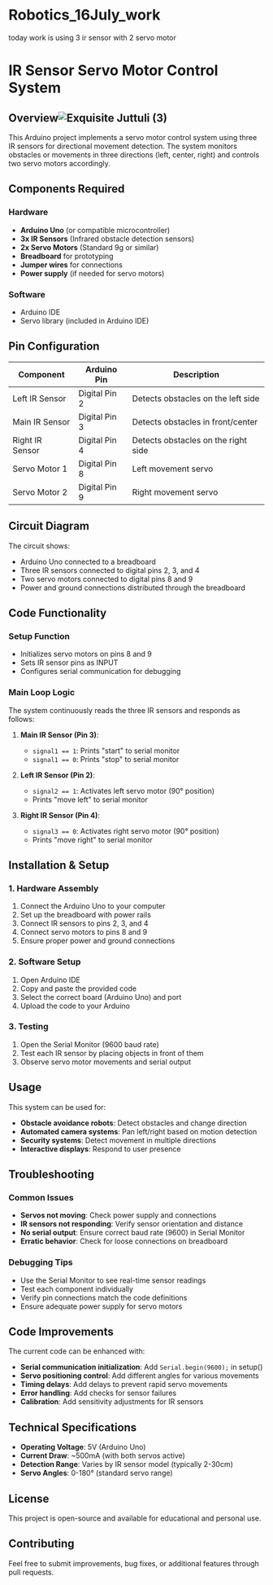 # Robotics_16July_work

today work is using 3 ir sensor with 2 servo motor
# IR Sensor Servo Motor Control System

## Overview![Exquisite Juttuli (3)](https://github.com/user-attachments/assets/901da41c-332f-475f-bbe8-72434ea1e26f)

This Arduino project implements a servo motor control system using three IR sensors for directional movement detection. The system monitors obstacles or movements in three directions (left, center, right) and controls two servo motors accordingly.

## Components Required

### Hardware
- **Arduino Uno** (or compatible microcontroller)
- **3x IR Sensors** (Infrared obstacle detection sensors)
- **2x Servo Motors** (Standard 9g or similar)
- **Breadboard** for prototyping
- **Jumper wires** for connections
- **Power supply** (if needed for servo motors)

### Software
- Arduino IDE
- Servo library (included in Arduino IDE)

## Pin Configuration

| Component | Arduino Pin | Description |
|-----------|-------------|-------------|
| Left IR Sensor | Digital Pin 2 | Detects obstacles on the left side |
| Main IR Sensor | Digital Pin 3 | Detects obstacles in front/center |
| Right IR Sensor | Digital Pin 4 | Detects obstacles on the right side |
| Servo Motor 1 | Digital Pin 8 | Left movement servo |
| Servo Motor 2 | Digital Pin 9 | Right movement servo |

## Circuit Diagram
The circuit shows:
- Arduino Uno connected to a breadboard
- Three IR sensors connected to digital pins 2, 3, and 4
- Two servo motors connected to digital pins 8 and 9
- Power and ground connections distributed through the breadboard

## Code Functionality

### Setup Function
- Initializes servo motors on pins 8 and 9
- Sets IR sensor pins as INPUT
- Configures serial communication for debugging

### Main Loop Logic
The system continuously reads the three IR sensors and responds as follows:

1. **Main IR Sensor (Pin 3)**:
   - `signal1 == 1`: Prints "start" to serial monitor
   - `signal1 == 0`: Prints "stop" to serial monitor

2. **Left IR Sensor (Pin 2)**:
   - `signal2 == 1`: Activates left servo motor (90° position)
   - Prints "move left" to serial monitor

3. **Right IR Sensor (Pin 4)**:
   - `signal3 == 0`: Activates right servo motor (90° position)
   - Prints "move right" to serial monitor

## Installation & Setup

### 1. Hardware Assembly
1. Connect the Arduino Uno to your computer
2. Set up the breadboard with power rails
3. Connect IR sensors to pins 2, 3, and 4
4. Connect servo motors to pins 8 and 9
5. Ensure proper power and ground connections

### 2. Software Setup
1. Open Arduino IDE
2. Copy and paste the provided code
3. Select the correct board (Arduino Uno) and port
4. Upload the code to your Arduino

### 3. Testing
1. Open the Serial Monitor (9600 baud rate)
2. Test each IR sensor by placing objects in front of them
3. Observe servo motor movements and serial output

## Usage

This system can be used for:
- **Obstacle avoidance robots**: Detect obstacles and change direction
- **Automated camera systems**: Pan left/right based on motion detection
- **Security systems**: Detect movement in multiple directions
- **Interactive displays**: Respond to user presence

## Troubleshooting

### Common Issues
- **Servos not moving**: Check power supply and connections
- **IR sensors not responding**: Verify sensor orientation and distance
- **No serial output**: Ensure correct baud rate (9600) in Serial Monitor
- **Erratic behavior**: Check for loose connections on breadboard

### Debugging Tips
- Use the Serial Monitor to see real-time sensor readings
- Test each component individually
- Verify pin connections match the code definitions
- Ensure adequate power supply for servo motors

## Code Improvements

The current code can be enhanced with:
- **Serial communication initialization**: Add `Serial.begin(9600);` in setup()
- **Servo positioning control**: Add different angles for various movements
- **Timing delays**: Add delays to prevent rapid servo movements
- **Error handling**: Add checks for sensor failures
- **Calibration**: Add sensitivity adjustments for IR sensors

## Technical Specifications

- **Operating Voltage**: 5V (Arduino Uno)
- **Current Draw**: ~500mA (with both servos active)
- **Detection Range**: Varies by IR sensor model (typically 2-30cm)
- **Servo Angles**: 0-180° (standard servo range)

## License
This project is open-source and available for educational and personal use.

## Contributing
Feel free to submit improvements, bug fixes, or additional features through pull requests.
